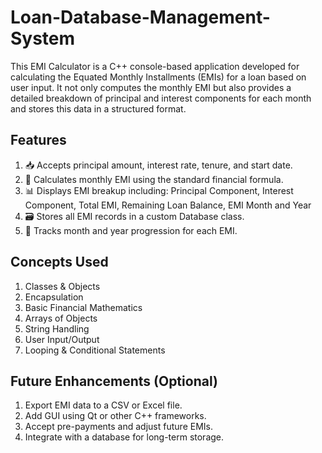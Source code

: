 # Loan-Database-Management-System

This EMI Calculator is a C++ console-based application developed for calculating the Equated Monthly Installments (EMIs) for a loan based on user input. It not only computes the monthly EMI but also provides a detailed breakdown of principal and interest components for each month and stores this data in a structured format.

## Features
1. 📥 Accepts principal amount, interest rate, tenure, and start date.
2. 🧮 Calculates monthly EMI using the standard financial formula.
3. 📊 Displays EMI breakup including: Principal Component, Interest Component, Total EMI, Remaining Loan Balance, EMI Month and Year
4. 🗃️ Stores all EMI records in a custom Database class.
5. 📅 Tracks month and year progression for each EMI.

## Concepts Used
1. Classes & Objects
2. Encapsulation
3. Basic Financial Mathematics
4. Arrays of Objects
5. String Handling
6. User Input/Output
7. Looping & Conditional Statements

## Future Enhancements (Optional)
1. Export EMI data to a CSV or Excel file.
2. Add GUI using Qt or other C++ frameworks.
3. Accept pre-payments and adjust future EMIs.
4. Integrate with a database for long-term storage.




